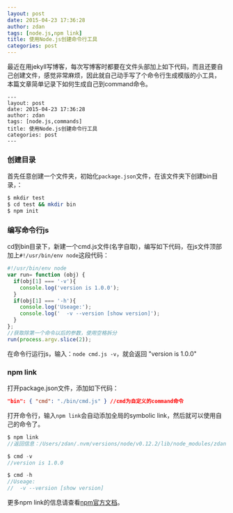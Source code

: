 ```yaml
---
layout: post
date: 2015-04-23 17:36:28
author: zdan
tags: [node.js,npm link]
title: 使用Node.js创建命令行工具
categories: post
---
```

最近在用jekyll写博客，每次写博客时都要在文件头部加上如下代码，而且还要自己创建文件，感觉非常麻烦，因此就自己动手写了个命令行生成模版的小工具，
本篇文章简单记录下如何生成自己到command命令。

```
---
layout: post
date: 2015-04-23 17:36:28
author: zdan
tags: [node.js,commands]
title: 使用Node.js创建命令行工具
categories: post
---
```

### 创建目录

首先任意创建一个文件夹，初始化`package.json`文件，在该文件夹下创建bin目录，：

```bash
$ mkdir test
$ cd test && mkdir bin
$ npm init
```

### 编写命令行js

cd到bin目录下，新建一个cmd.js文件(名字自取)，编写如下代码，在js文件顶部加上```#!/usr/bin/env node```这段代码：

```js
#!/usr/bin/env node
var run= function (obj) {
  if(obj[1] === '-v'){
    console.log('version is 1.0.0');
  }
  if(obj[1] === '-h'){
    console.log('Useage:');
    console.log('  -v --version [show version]');
  }
};
//获取除第一个命令以后的参数，使用空格拆分
run(process.argv.slice(2)); 
```

在命令行运行js，输入：```node cmd.js -v```，就会返回 "version is 1.0.0"

### npm link

打开package.json文件，添加如下代码：

```json
"bin": { "cmd": "./bin/cmd.js" } //cmd为自定义的command命令
```

打开命令行，输入```npm link```会自动添加全局的symbolic link，然后就可以使用自己的命令了。

```js
$ npm link
//返回信息：/Users/zdan/.nvm/versions/node/v0.12.2/lib/node_modules/zdan.github.io -> /Users/zdan/github/zdan.github.io

$ cmd -v
//version is 1.0.0

$ cmd -h 
//Useage:
//  -v --version [show version]
```

更多npm link的信息请查看[npm官方文档](https://docs.npmjs.com/cli/link)。
